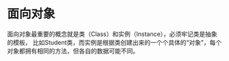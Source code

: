 # 面向对象

面向对象最重要的概念就是类（Class）和实例（Instance），必须牢记类是抽象的模板，
比如Student类，而实例是根据类创建出来的一个个具体的“对象”，每个对象都拥有相同的方法，但各自的数据可能不同。
